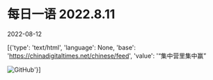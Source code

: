 # 每日一语 2022.8.11

2022-08-12

[{'type': 'text/html', 'language': None, 'base': 'https://chinadigitaltimes.net/chinese/feed', 'value': '“集中营里集中赢”

![GitHub](https://chinadigitaltimes.net/chinese/files/2022/08/8.11.jpg)'}]